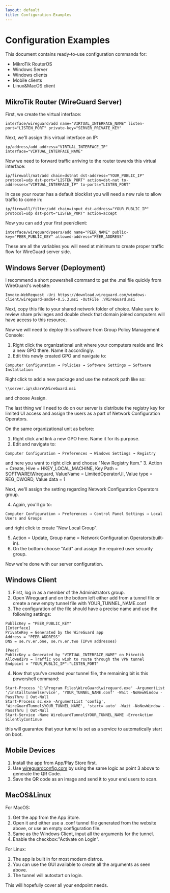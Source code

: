 ```yaml
---
layout: default
title: Configuration-Examples
---
```


# Configuration Examples

This document contains ready-to-use configuration commands for:

- MikroTik RouterOS
- Windows Server
- Windows clients
- Mobile clients
- Linux&MacOS client

## MikroTik Router (WireGuard Server)

First, we create the virtual interface:
```
interface/wireguard/add name="VIRTUAL_INTERFACE_NAME" listen-port="LISTEN_PORT" private-key="SERVER_PRIVATE_KEY"
```
Next, we'll assign this virtual interface an IP:
```
ip/address/add address="VIRTUAL_INTERFACE_IP" interface="VIRTUAL_INTERFACE_NAME"
```
Now we need to forward traffic arriving to the router towards this virtual interface:
```
ip/firewall/nat/add chain=dstnat dst-address="YOUR_PUBLIC_IP" protocol=udp dst-port="LISTEN_PORT" action=dst-nat to-addresses="VIRTUAL_INTERFACE_IP" to-ports="LISTEN_PORT"
```
In case your router has a default blocklist you will need a new rule to allow traffic to come in:
```
ip/firewall/filter/add chain=input dst-address="YOUR_PUBLIC_IP" protocol=udp dst-port="LISTEN_PORT" action=accept
```
Now you can add your first peer/client:
```
interface/wireguard/peers/add name="PEER_NAME" public-key="PEER_PUBLIC_KEY" allowed-address="PEER_ADDRESS"
```

These are all the variables you will need at minimum to create proper traffic flow for WireGuard server side. 


## Windows Server (Deployment)

I recommend a short powershell command to get the .msi file quickly from WireGuard's website:
```
Invoke-WebRequest -Uri https://download.wireguard.com/windows-client/wireguard-amd64-0.5.3.msi -OutFile .\WireGuard.msi
```
Next, copy this file to your shared network folder of choice. Make sure to review share privileges and double check that domain joined computers will have access to this resource.

Now we will need to deploy this software from Group Policy Management Console:

1. Right click the organizational unit where your computers reside and link a new GPO there. Name it accordingly.
2. Edit this newly created GPO and navigate to:
```
Computer Configuration → Policies → Software Settings → Software Installation
```
 Right click to add a new package and use the network path like so:
```
\\server.ip\share\WireGuard.msi
```
and choose Assign.

The last thing we'll need to do on our server is distribute the registry key for limited UI access and assign the users as a part of Network Configuration Operators.

On the same organizational unit as before:

1. Right click and link a new GPO here. Name it for its purpose.
2. Edit and navigate to:
```
Computer Configuration → Preferences → Windows Settings → Registry
```
and here you want to right click and choose "New Registry Item."
3. Action = Create, Hive = HKEY_LOCAL_MACHINE, Key Path = SOFTWARE\Wireguard, ValueName = LimitedOperatorUI, Value type = REG_DWORD, Value data = 1

Next, we'll assign the setting regarding Network Configuration Operators group.

4. Again, you'll go to:
```
Computer Configuration → Preferences → Control Panel Settings → Local Users and Groups 
```
and right click to create "New Local Group".

5. Action = Update, Group name = Network Configuration Operators(built-in).
6. On the bottom choose "Add" and assign the required user security group.

Now we're done with our server configuration. 


## Windows Client

1. First, log in as a member of the Administrators group.
2. Open Wireguard and on the bottom left either add from a tunnel file or create a new empty tunnel file with YOUR_TUNNEL_NAME.conf
3. The configuration of the file should have a precise name and use the following settings:
```
PublicKey = "PEER_PUBLIC_KEY"
[Interface]
PrivateKey = Generated by the WireGuard app
Address = "PEER_ADDRESS"
DNS = se.rv.er.one, se.rv.er.two (IPv4 addresses) 

[Peer]
PublicKey = Generated by "VIRTUAL_INTERFACE_NAME" on Mikrotik
AllowedIPs = Traffic you wish to route through the VPN tunnel
Endpoint = "YOUR_PUBLIC_IP":"LISTEN_PORT"
```
4. Now that you've created your tunnel file, the remaining bit is this powershell command:
```
Start-Process 'C:\Program Files\WireGuard\wireguard.exe' -ArgumentList '/installtunnelservice', 'YOUR_TUNNEL_NAME.conf' -Wait -NoNewWindow -PassThru | Out-Null
Start-Process sc.exe -ArgumentList 'config', 'WireGuardTunnel$YOUR_TUNNEL_NAME', 'start= auto' -Wait -NoNewWindow -PassThru | Out-Null
Start-Service -Name WireGuardTunnel$YOUR_TUNNEL_NAME -ErrorAction SilentlyContinue
```
this will guarantee that your tunnel is set as a service to automatically start on boot.

## Mobile Devices

1. Install the app from App/Play Store first.
2. Use [wireguardconfig.com](https://www.wireguardconfig.com/qrcode) by using the same logic as point 3 above to generate the QR Code.
3. Save the QR code as an image and send it to your end users to scan. 

## MacOS&Linux 

For MacOS:
1. Get the app from the App Store.
2. Open it and either use a .conf tunnel file generated from the website above, or use an empty configuration file.
3. Same as the Windows Client, input all the arguments for the tunnel.
4. Enable the checkbox:"Activate on Login".

For Linux:
1. The app is built in for most modern distros.
2. You can use the GUI available to create all the arguments as seen above.
3. The tunnel will autostart on login.

This will hopefully cover all your endpoint needs. 
